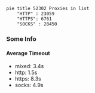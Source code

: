 
```mermaid
pie title 52302 Proxies in list
    "HTTP" : 23059
    "HTTPS": 6761
    "SOCKS" : 28450
```

### Some Info
#### Average Timeout

- mixed: 3.4s
- http: 1.5s
- https: 8.3s
- socks: 4.9s
